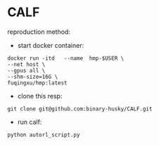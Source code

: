 # CALF

reproduction method:

- start docker container:
```
docker run -itd   --name  hmp-$USER \
--net host \
--gpus all \
--shm-size=16G \
fuqingxu/hmp:latest
```

- clone this resp:
```
git clone git@github.com:binary-husky/CALF.git
```

- run calf:
```
python autorl_script.py
```
